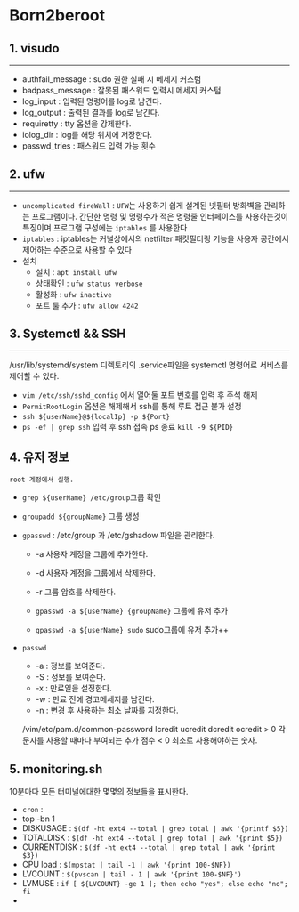 # Born2beroot


## 1. visudo
---
-	authfail_message : sudo 권한 실패 시 메세지 커스텀
-	badpass_message : 잘못된 패스워드 입력시 메세지 커스텀
-	log_input : 입력된 명령어를 log로 남긴다.
-	log_output : 출력된 결과를 log로 남긴다.
-	requiretty : tty 옵션을 강제한다.
-	iolog_dir : log를 해당 위치에 저장한다.
-	passwd_tries : 패스워드 입력 가능 횟수

## 2. ufw
---
 -	`uncomplicated fireWall`
		: `UFW`는 사용하기 쉽게 설계된 넷필터 방화벽을 관리하는 프로그램이다. 간단한 명령 및 명령수가 적은 명령줄 인터페이스를 사용하는것이 특징이며 프로그램 구성에는 `iptables` 를 사용한다
 -	`iptables` 
		: iptables는 커널상에서의 netfilter 패킷필터링 기능을 사용자 공간에서 제어하는 수준으로 사용할 수 있다
 -	설치  
 	- 설치 : `apt install ufw` 
	- 상태확인 : `ufw status verbose`
	- 활성화 : `ufw inactive`
	- 포트 룰 추가 : `ufw allow 4242`

## 3. Systemctl && SSH
---
 /usr/lib/systemd/system 디렉토리의 .service파일을 systemctl 명령어로 서비스를 제어할 수 있다.

-	`vim /etc/ssh/sshd_config` 에서 열어둘 포트 번호를 입력 후 주석 해제
-	`PermitRootLogin` 옵션은 해제해서 ssh를 통해 루트 접근 불가 설정
-	`ssh ${userName}@${localIp} -p ${Port}` 
-	`ps -ef | grep ssh` 입력 후 ssh 접속 ps 종료 `kill -9 ${PID}`


## 4. 유저 정보
	root 계정에서 실행.
- `grep ${userName} /etc/group`그룹 확인
- `groupadd ${groupName}` 그룹 생성
- `gpasswd`
	: /etc/group 과 /etc/gshadow 파일을 관리한다.
	- -a 사용자 계정을 그룹에 추가한다.
	- -d 사용자 계정을 그룹에서 삭제한다.
	- -r 그룹 암호를 삭제한다.

	- `gpasswd -a ${userName} {groupName}` 그룹에 유저 추가
	- `gpasswd -a ${userName} sudo` sudo그룹에 유저 추가++ 

- `passwd`
	- -a : 정보를 보여준다.
	- -S : 정보를 보여준다.
	- -x : 만료일을 설정한다.
	- -w : 만료 전에 경고메세지를 남긴다.
	- -n : 변경 후 사용하는 최소 날짜를 지정한다.

	/vim/etc/pam.d/common-password 
	lcredit ucredit dcredit ocredit > 0 각 문자를 사용할 때마다 부여되는 추가 점수
									< 0 최소로 사용해야하는 숫자.

## 5. monitoring.sh 
10분마다 모든 터미널에대한 몇몇의 정보들을 표시한다.

- `cron` : 
- top -bn 1
- DISKUSAGE : `$(df -ht ext4 --total | grep total | awk '{printf $5})`
- TOTALDISK : `$(df -ht ext4 --total | grep total | awk '{print $5})`
- CURRENTDISK : `$(df -ht ext4 --total | grep total | awk '{print $3})`
- CPU load : `$(mpstat | tail -1 | awk '{print 100-$NF})`
- LVCOUNT : `$(pvscan | tail - 1 | awk '{print 100-$NF}')`
- LVMUSE : `if [ ${LVCOUNT} -ge 1 ]; then echo "yes"; else echo "no"; fi`
- 